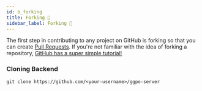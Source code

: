 ```yaml
---
id: b_forking
title: Forking 🍴
sidebar_label: Forking 🍴
---
```


The first step in contributing to any project on GitHub is forking so that you can create [Pull Requests](https://help.github.com/en/github/collaborating-with-issues-and-pull-requests/about-pull-requests). If you're not familiar with the idea of forking a repository, [GitHub has a super simple tutorial!](https://guides.github.com/activities/forking/)


### Cloning Backend

```
git clone https://github.com/<your-username>/ggpo-server
```